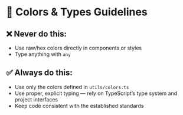 # 🎨 Colors & Types Guidelines

## ❌ Never do this:
- Use raw/hex colors directly in components or styles
- Type anything with `any`

## ✅ Always do this:
- Use only the colors defined in `utils/colors.ts`
- Use proper, explicit typing — rely on TypeScript’s type system and project interfaces
- Keep code consistent with the established standards
